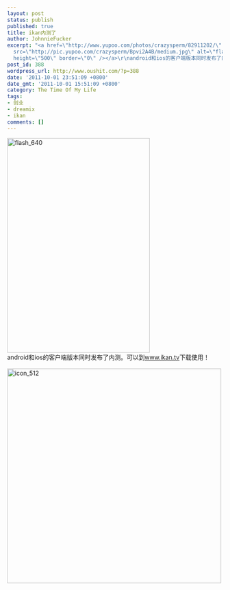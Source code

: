 ```yaml
---
layout: post
status: publish
published: true
title: ikan内测了
author: JohnnieFucker
excerpt: "<a href=\"http://www.yupoo.com/photos/crazysperm/82911202/\" title=\"flash_640\"><img
  src=\"http://pic.yupoo.com/crazysperm/Bpvi2A4B/medium.jpg\" alt=\"flash_640\" width=\"333\"
  height=\"500\" border=\"0\" /></a>\r\nandroid和ios的客户端版本同时发布了内测。可以到<a href=\"http://www.ikan.tv\">www.ikan.tv</a>下载使用！\r\n"
post_id: 388
wordpress_url: http://www.oushit.com/?p=388
date: '2011-10-01 23:51:09 +0800'
date_gmt: '2011-10-01 15:51:09 +0800'
category: The Time Of My Life
tags:
- 创业
- dreamix
- ikan
comments: []
---
```

<p><a href="http://www.yupoo.com/photos/crazysperm/82911202/" title="flash_640"><img src="http://pic.yupoo.com/crazysperm/Bpvi2A4B/medium.jpg" alt="flash_640" width="333" height="500" border="0" /></a><br />
android和ios的客户端版本同时发布了内测。可以到<a href="http://www.ikan.tv">www.ikan.tv</a>下载使用！<br />
<!--break--><a id="more-388"></a><br />
<a href="http://www.yupoo.com/photos/crazysperm/82911203/" title="icon_512"><img src="http://pic.yupoo.com/crazysperm/Bpvi5UZm/medium.jpg" alt="icon_512" width="500" height="500" border="0" /></a></p>
